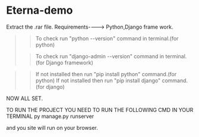 # Eterna-demo

Extract the .rar file.
Requirements----> Python,Django frame work. 
>> To check run "python --version" command in terminal.(for python)
>
>
>> To check run "django-admin --version" command in terminal.(for Django framework)



>> If not installed then run "pip install python" command.(for python)
>> If not installed then run "pip install django" command.(for django)

NOW ALL SET.

  TO RUN THE PROJECT YOU NEED TO RUN THE FOLLOWING CMD IN YOUR TERMINAL 
  py manage.py runserver

  and you site will run on your browser.
